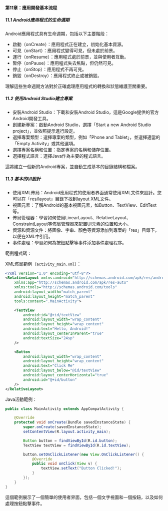 #### 第11章：應用開發基本流程

##### 11.1 Android應用程式的生命週期

Android應用程式具有生命週期，包括以下主要階段：

- 啟動（onCreate）：應用程式正在建立，初始化基本資源。
- 可見（onStart）：應用程式變得可見，但未處於前景。
- 運行（onResume）：應用程式處於前景，並與使用者互動。
- 暫停（onPause）：應用程式失去焦點，但仍然可見。
- 停止（onStop）：應用程式不再可見。
- 銷毀（onDestroy）：應用程式終止或被銷毀。

理解這些生命週期方法對於正確處理應用程式的轉換和狀態維護至關重要。

##### 11.2 使用Android Studio建立專案

- 安裝Android Studio：下載和安裝Android Studio，這是Google提供的官方Android開發工具。
- 創建新專案：啟動Android Studio，選擇「Start a new Android Studio project」，並依照提示進行設定。
- 選擇專案類型：選擇專案的類型，例如「Phone and Tablet」，並選擇適當的「Empty Activity」或其他選項。
- 選擇專案名稱和位置：指定專案的名稱和儲存位置。
- 選擇程式語言：選擇Java作為主要的程式語言。

這將建立一個新的Android專案，並自動生成基本的目錄結構和檔案。

##### 11.3 基本的UI設計

- 使用XML佈局：Android應用程式的使用者界面通常使用XML文件來設計。您可以在「res/layout」目錄下找到layout XML文件。
- 視圖元素：了解Android的基本視圖元素，如Button、TextView、EditText等。
- 佈局管理器：學習如何使用LinearLayout、RelativeLayout、ConstraintLayout等佈局管理器來配置UI元素的位置和大小。
- 資源和資源文件：將圖像、字串、顏色等資源添加到專案的「res」目錄下，以便在XML中引用。
- 事件處理：學習如何為按鈕點擊等事件添加事件處理程序。

範例程式碼：

XML佈局範例（`activity_main.xml`）：

```xml
<?xml version="1.0" encoding="utf-8"?>
<RelativeLayout xmlns:android="http://schemas.android.com/apk/res/android"
    xmlns:app="http://schemas.android.com/apk/res-auto"
    xmlns:tools="http://schemas.android.com/tools"
    android:layout_width="match_parent"
    android:layout_height="match_parent"
    tools:context=".MainActivity">

    <TextView
        android:id="@+id/textView"
        android:layout_width="wrap_content"
        android:layout_height="wrap_content"
        android:text="Hello, Android!"
        android:layout_centerInParent="true"
        android:textSize="24sp"
    />

    <Button
        android:layout_width="wrap_content"
        android:layout_height="wrap_content"
        android:text="Click Me"
        android:layout_below="@id/textView"
        android:layout_centerHorizontal="true"
        android:id="@+id/button"
    />
</RelativeLayout>
```

Java活動範例：

```java
public class MainActivity extends AppCompatActivity {

    @Override
    protected void onCreate(Bundle savedInstanceState) {
        super.onCreate(savedInstanceState);
        setContentView(R.layout.activity_main);

        Button button = findViewById(R.id.button);
        TextView textView = findViewById(R.id.textView);

        button.setOnClickListener(new View.OnClickListener() {
            @Override
            public void onClick(View v) {
                textView.setText("Button Clicked!");
            }
        });
    }
}
```

這個範例展示了一個簡單的使用者界面，包括一個文字視圖和一個按鈕，以及如何處理按鈕點擊事件。
